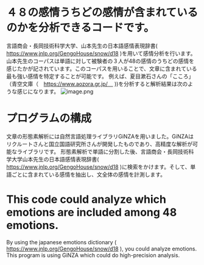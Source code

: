 # ４８の感情うちどの感情が含まれているのかを分析できるコードです。
言語商会・長岡技術科学大学、山本先生の日本語感情表現辞書( https://www.jnlp.org/GengoHouse/snow/d18 )を用いて感情分析を行います。
山本先生のコーパスは単語に対して被験者の３人が48の感情のうちどの感情を感じたかが記されています。このコーパスを用いることで、文章に含まれている最も強い感情を特定することが可能です。
例えば、夏目漱石さんの「こころ」（青空文庫（　https://www.aozora.gr.jp/　
))を分析すると解析結果は次のような感じになります。
![image.png](https://qiita-image-store.s3.ap-northeast-1.amazonaws.com/0/2847349/148cce5c-431b-0c30-4581-ad4bfe50d081.png)

# プログラムの構成
文章の形態素解析には自然言語処理ライブラリGiNZAを用いました。GiNZAはリクルートさんと国立国語研究所さんが開発したものであり、高精度な解析が可能なライブラリです。
形態素解析で単語に分割した後、言語商会・長岡技術科学大学山本先生の日本語感情表現辞書( https://www.jnlp.org/GengoHouse/snow/d18 )に検索をかけます。そして、単語ごとに含まれている感情を抽出し、文全体の感情を計測します。

# This code could analyze which emotions are included among 48 emotions.
By using the japanese emotions dictionary ( https://www.jnlp.org/GengoHouse/snow/d18 ), you could analyze emotions.
This program is using GiNZA which could do high-precision analysis.

